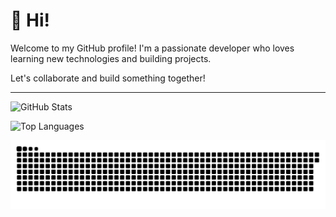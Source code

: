 # 👋 Hi!

Welcome to my GitHub profile! I'm a passionate developer who loves learning new technologies and building projects.

Let's collaborate and build something together!

---
![GitHub Stats](https://github-readme-stats.vercel.app/api?username=oddmaw&show_icons=true&theme=radical)

![Top Languages](https://github-readme-stats.vercel.app/api/top-langs/?username=oddmaw&layout=compact&theme=radical)

<picture>
  <source media="(prefers-color-scheme: dark)" srcset="https://raw.githubusercontent.com/oddmaw/oddmaw/output/github-snake-dark.svg" />
  <source media="(prefers-color-scheme: light)" srcset="https://raw.githubusercontent.com/oddmaw/oddmaw/output/github-snake.svg" />
  <img alt="github-snake" src="https://raw.githubusercontent.com/oddmaw/oddmaw/output/github-snake.svg" />
</picture>

